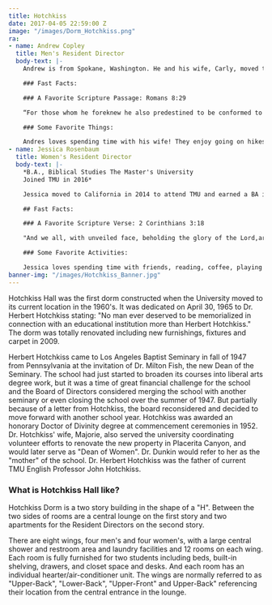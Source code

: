 ```yaml
---
title: Hotchkiss
date: 2017-04-05 22:59:00 Z
image: "/images/Dorm_Hotchkiss.png"
ra:
- name: Andrew Copley
  title: Men's Resident Director
  body-text: |-
    Andrew is from Spokane, Washington. He and his wife, Carly, moved to Los Angeles in 2016 to be trained for ministry at the Master’s Seminary. Andrew and Carly have a passion for missions, teaching, and discipleship. In the future, they would like to minister to unreached people groups. Andrew graduated from Eastern Washington University in 2014 with a BA in Spanish Literature and in 2016 with an MA in English. Carly is currently working on a BA in Biblical Counseling. Andrew is looking forward to ministry at TMU, and has already loved getting to know his students in Hotchkiss Hall.

    ### Fast Facts:

    ### A Favorite Scripture Passage: Romans 8:29

    “For those whom he foreknew he also predestined to be conformed to the image of his Son, in order that he might be the firstborn among many brothers.”

    ### Some Favorite Things:

    Andres loves spending time with his wife! They enjoy going on hikes, reading the classics, and finding new coffee shops. Andrew enjoys biking, unicycling, sports, anything outside, and anything with people.
- name: Jessica Rosenbaum
  title: Women's Resident Director
  body-text: |-
    *B.A., Biblical Studies The Master's University
    Joined TMU in 2016*

    Jessica moved to California in 2014 to attend TMU and earned a BA in Biblical Counseling in May of 2016. She moved from Cleveland, OH where she was (and still is) a proud Clevelander and dedicated sports fan. She lived in Hotchkiss as a student and is blessed and humbled to be back as its Resident Director. She has a passion for God’s Word and a desire to help other’s apply it to their lives, especially those who are going through trials. She has seen the Lord’s faithfulness in her life time and time again, most prominently in allowing her to be a student, and now an employee of TMU. Her life was significantly shaped by the older woman in her life when she was 18, and she’s beyond excited to minister to the women in Hotchkiss.

    ## Fast Facts:

    ### A Favorite Scripture Verse: 2 Corinthians 3:18

    "And we all, with unveiled face, beholding the glory of the Lord,are being transformed into the same image from one degree of glory to another. For this comes from the Lord who is the Spirit."

    ### Some Favorite Activities:

    Jessica loves spending time with friends, reading, coffee, playing softball or basketball, and watching Netflix (unashamedly).
banner-img: "/images/Hotchkiss_Banner.jpg"
---
```


Hotchkiss Hall was the first dorm constructed when the University moved to its current location in the 1960's. It was dedicated on April 30, 1965 to Dr. Herbert Hotchkiss stating: "No man ever deserved to be memorialized in connection with an educational institution more than Herbert Hotchkiss." The dorm was totally renovated including new furnishings, fixtures and carpet in 2009.

Herbert Hotchkiss came to Los Angeles Baptist Seminary in fall of 1947 from Pennsylvania at the invitation of Dr. Milton Fish, the new Dean of the Seminary. The school had just started to broaden its courses into liberal arts degree work, but it was a time of great financial challenge for the school and the Board of Directors considered merging the school with another seminary or even closing the school over the summer of 1947. But partially because of a letter from Hotchkiss, the board reconsidered and decided to move forward with another school year. Hotchkiss was awarded an honorary Doctor of Divinity degree at commencement ceremonies in 1952. Dr. Hotchkiss' wife, Majorie, also served the university coordinating volunteer efforts to renovate the new property in Placerita Canyon, and would later serve as "Dean of Women". Dr. Dunkin would refer to her as the "mother" of the school. Dr. Herbert Hotchkiss was the father of current TMU English Professor John Hotchkiss.

### What is Hotchkiss Hall like?

Hotchkiss Dorm is a two story building in the shape of a "H". Between the two sides of rooms are a central lounge on the first story and two apartments for the Resident Directors on the second story.

There are eight wings, four men's and four women's, with a large central shower and restroom area and laundry facilities and 12 rooms on each wing. Each room is fully furnished for two students including beds, built-in shelving, drawers, and closet space and desks. And each room has an individual hearter/air-conditioner unit. The wings are normally referred to as "Upper-Back", "Lower-Back", "Upper-Front" and Upper-Back" referencing their location from the central entrance in the lounge.